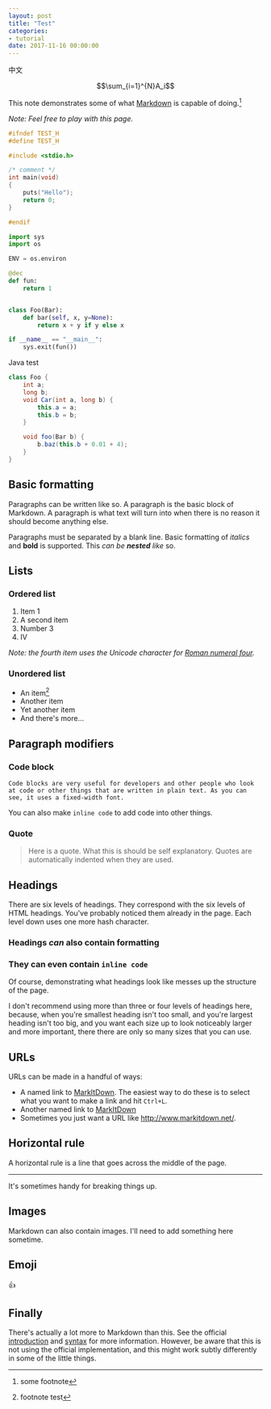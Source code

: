 ```yaml
---
layout: post
title: "Test"
categories:
- tutorial
date: 2017-11-16 00:00:00
---
```

中文

$$\sum_{i=1}^{N}A_i$$

This note demonstrates some of what [Markdown][1] is capable of doing.[^1]

*Note: Feel free to play with this page.*

```c
#ifndef TEST_H
#define TEST_H

#include <stdio.h>

/* comment */
int main(void)
{
	puts("Hello");
	return 0;
}

#endif
```

```python
import sys
import os

ENV = os.environ

@dec
def fun:
    return 1


class Foo(Bar):
    def bar(self, x, y=None):
        return x + y if y else x

if __name__ == "__main__":
    sys.exit(fun())
```

Java test
```java
class Foo {
    int a;
    long b;
    void Car(int a, long b) {
        this.a = a;
        this.b = b;
    }

    void foo(Bar b) {
        b.baz(this.b + 0.01 + 4);
    }
}
```
## Basic formatting

Paragraphs can be written like so. A paragraph is the basic block of Markdown. A paragraph is what text will turn into when there is no reason it should become anything else.

Paragraphs must be separated by a blank line. Basic formatting of *italics* and **bold** is supported. This *can be **nested** like* so.

## Lists

### Ordered list

1. Item 1
2. A second item
3. Number 3
4. Ⅳ

*Note: the fourth item uses the Unicode character for [Roman numeral four][2].*

### Unordered list

* An item[^2]
* Another item
* Yet another item
* And there's more...

## Paragraph modifiers

### Code block

    Code blocks are very useful for developers and other people who look at code or other things that are written in plain text. As you can see, it uses a fixed-width font.

You can also make `inline code` to add code into other things.

### Quote

> Here is a quote. What this is should be self explanatory. Quotes are automatically indented when they are used.

## Headings

There are six levels of headings. They correspond with the six levels of HTML headings. You've probably noticed them already in the page. Each level down uses one more hash character.

### Headings *can* also contain **formatting**

### They can even contain `inline code`

Of course, demonstrating what headings look like messes up the structure of the page.

I don't recommend using more than three or four levels of headings here, because, when you're smallest heading isn't too small, and you're largest heading isn't too big, and you want each size up to look noticeably larger and more important, there there are only so many sizes that you can use.

## URLs

URLs can be made in a handful of ways:

* A named link to [MarkItDown][3]. The easiest way to do these is to select what you want to make a link and hit `Ctrl+L`.
* Another named link to [MarkItDown](http://www.markitdown.net/)
* Sometimes you just want a URL like <http://www.markitdown.net/>.

## Horizontal rule

A horizontal rule is a line that goes across the middle of the page.

---

It's sometimes handy for breaking things up.

## Images

Markdown can also contain images. I'll need to add something here sometime.

## Emoji
:+1:

## Finally

There's actually a lot more to Markdown than this. See the official [introduction][4] and [syntax][5] for more information. However, be aware that this is not using the official implementation, and this might work subtly differently in some of the little things.


  [1]: http://daringfireball.net/projects/markdown/
  [2]: http://www.fileformat.info/info/unicode/char/2163/index.htm
  [3]: http://www.markitdown.net/
  [4]: http://daringfireball.net/projects/markdown/basics
  [5]: http://daringfireball.net/projects/markdown/syntax

[^1]: some footnote
[^2]: footnote test
